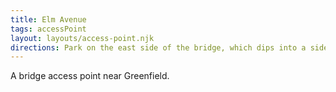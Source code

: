 ```yaml
---
title: Elm Avenue
tags: accessPoint
layout: layouts/access-point.njk
directions: Park on the east side of the bridge, which dips into a side channel of the river.
---
```


A bridge access point near Greenfield.
